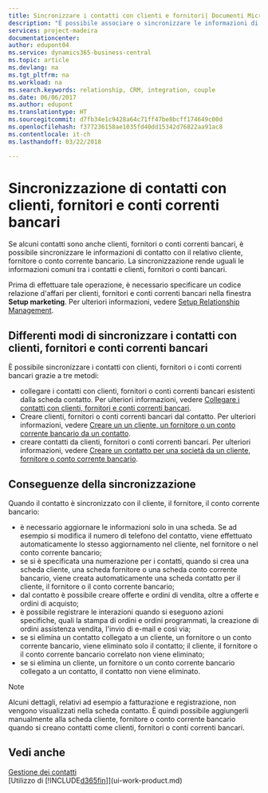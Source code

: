 ```yaml
---
title: Sincronizzare i contatti con clienti e fornitori| Documenti Microsoft
description: "È possibile associare o sincronizzare le informazioni di contatto dei contatti che sono anche clienti, fornitori o conti correnti bancari, in modo da aggiornate le informazioni una volta sola."
services: project-madeira
documentationcenter: 
author: edupont04
ms.service: dynamics365-business-central
ms.topic: article
ms.devlang: na
ms.tgt_pltfrm: na
ms.workload: na
ms.search.keywords: relationship, CRM, integration, couple
ms.date: 06/06/2017
ms.author: edupont
ms.translationtype: HT
ms.sourcegitcommit: d7fb34e1c9428a64c71ff47be8bcff174649c00d
ms.openlocfilehash: f377236158ae1035fd40dd15342d76822aa91ac8
ms.contentlocale: it-ch
ms.lasthandoff: 03/22/2018

---
```

# <a name="synchronizing-contacts-with-customers-vendors-and-bank-accounts"></a>Sincronizzazione di contatti con clienti, fornitori e conti correnti bancari
Se alcuni contatti sono anche clienti, fornitori o conti correnti bancari, è possibile sincronizzare le informazioni di contatto con il relativo cliente, fornitore o conto corrente bancario. La sincronizzazione rende uguali le informazioni comuni tra i contatti e clienti, fornitori o conti bancari.  

Prima di effettuare tale operazione, è necessario specificare un codice relazione d'affari per clienti, fornitori e conti correnti bancari nella finestra **Setup marketing**. Per ulteriori informazioni, vedere [Setup Relationship Management](marketing-setup-marketing.md).

## <a name="different-ways-to-synchronize-contacts-with-customers-vendors-and-bank-accounts"></a>Differenti modi di sincronizzare i contatti con clienti, fornitori e conti correnti bancari
È possibile sincronizzare i contatti con clienti, fornitori o i conti correnti bancari grazie a tre metodi:

* collegare i contatti con clienti, fornitori o conti correnti bancari esistenti dalla scheda contatto. Per ulteriori informazioni, vedere [Collegare i contatti con clienti, fornitori e conti correnti bancari](marketing-how-link-contact.md).
* Creare clienti, fornitori o conti correnti bancari dal contatto. Per ulteriori informazioni, vedere [Creare un un cliente, un fornitore o un conto corrente bancario da un contatto](marketing-how-create-contacts-new-customers-vendors-bank-accounts.md).
* creare contatti da clienti, fornitori o conti correnti bancari. Per ulteriori informazioni, vedere [Creare un contatto per una società da un cliente, fornitore o conto corrente bancario](marketing-how-create-contact-companies.md).

## <a name="consequences-of-synchronization"></a>Conseguenze della sincronizzazione
Quando il contatto è sincronizzato con il cliente, il fornitore, il conto corrente bancario:

* è necessario aggiornare le informazioni solo in una scheda. Se ad esempio si modifica il numero di telefono del contatto, viene effettuato automaticamente lo stesso aggiornamento nel cliente, nel fornitore o nel conto corrente bancario;
* se si è specificata una numerazione per i contatti, quando si crea una scheda cliente, una scheda fornitore o una scheda conto corrente bancario, viene creata automaticamente una scheda contatto per il cliente, il fornitore o il conto corrente bancario;
* dal contatto è possibile creare offerte e ordini di vendita, oltre a offerte e ordini di acquisto;
* è possibile registrare le interazioni quando si eseguono azioni specifiche, quali la stampa di ordini e ordini programmati, la creazione di ordini assistenza vendita, l'invio di e-mail e così via;
* se si elimina un contatto collegato a un cliente, un fornitore o un conto corrente bancario, viene eliminato solo il contatto; il cliente, il fornitore o il conto corrente bancario correlato non viene eliminato;
* se si elimina un cliente, un fornitore o un conto corrente bancario collegato a un contatto, il contatto non viene eliminato.

> [!NOTE]  
>   Alcuni dettagli, relativi ad esempio a fatturazione e registrazione, non vengono visualizzati nella scheda contatto. È quindi possibile aggiungerli manualmente alla scheda cliente, fornitore o conto corrente bancario quando si creano contatti come clienti, fornitori o conti correnti bancari.

## <a name="see-also"></a>Vedi anche
[Gestione dei contatti](marketing-contacts.md)  
[Utilizzo di [!INCLUDE[d365fin](includes/d365fin_md.md)]](ui-work-product.md)

